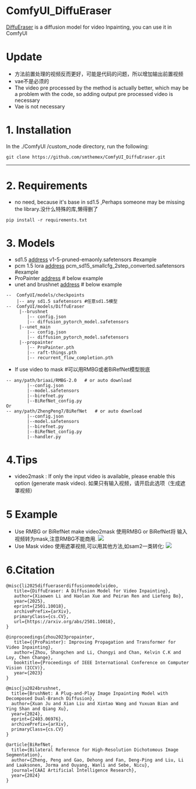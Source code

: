 # ComfyUI_DiffuEraser
[DiffuEraser](https://github.com/lixiaowen-xw/DiffuEraser) is  a diffusion model for video Inpainting, you can use it in ComfyUI

# Update
* 方法前置处理的视频反而更好，可能是代码的问题，所以增加输出前置视频
* vae不是必须的 
* The video pre processed by the method is actually better, which may be a problem with the code, so adding output pre processed video is necessary
* Vae is not necessary


# 1. Installation

In the ./ComfyUI /custom_node directory, run the following:   
```
git clone https://github.com/smthemex/ComfyUI_DiffuEraser.git
```
---

# 2. Requirements  
* no need, because it's base in sd1.5 ,Perhaps someone may be missing the library.没什么特殊的库,懒得删了
```
pip install -r requirements.txt
```
# 3. Models
* sd1.5 [address](https://modelscope.cn/models/AI-ModelScope/stable-diffusion-v1-5/files) v1-5-pruned-emaonly.safetensors #example
* pcm 1.5 lora [address](https://huggingface.co/wangfuyun/PCM_Weights/tree/main/sd15)   pcm_sd15_smallcfg_2step_converted.safetensors  #example
* ProPainter [address](https://github.com/sczhou/ProPainter/releases/tag/v0.1.0) # below example
* unet and brushnet [address](https://huggingface.co/lixiaowen/diffuEraser/tree/main)  # below example

```
--  ComfyUI/models/checkpoints
    |-- any sd1.5 safetensors #任意sd1.5模型
--  ComfyUI/models/DiffuEraser
     |--brushnet
        |-- config.json
        |-- diffusion_pytorch_model.safetensors
     |--unet_main
        |-- config.json
        |-- diffusion_pytorch_model.safetensors
     |--propainter
        |-- ProPainter.pth
        |-- raft-things.pth
        |-- recurrent_flow_completion.pth
```
* If use video to mask #可以用RMBG或者BiRefNet模型脱底
```
-- any/path/briaai/RMBG-2.0   # or auto download 
        |--config.json
        |--model.safetensors
        |--birefnet.py
        |--BiRefNet_config.py
Or
-- any/path/ZhengPeng7/BiRefNet   # or auto download 
        |--config.json
        |--model.safetensors
        |--birefnet.py
        |--BiRefNet_config.py
        |--handler.py
```

# 4.Tips
* video2mask : If only the input video is available, please enable this option (generate mask video). 如果只有输入视频，请开启此选项（生成遮罩视频）
  
# 5 Example
* Use RMBG or BiRefNet make video2mask 使用RMBG or BiRefNet将 输入视频转为mask,注意RMBG不能商用.
![](https://github.com/smthemex/ComfyUI_DiffuEraser/blob/main/example.png)
* Use Mask video 使用遮罩视频,可以用其他方法,如sam2一类转化: 
![](https://github.com/smthemex/ComfyUI_DiffuEraser/blob/main/exampleb.png)


# 6.Citation
```
@misc{li2025diffueraserdiffusionmodelvideo,
   title={DiffuEraser: A Diffusion Model for Video Inpainting}, 
   author={Xiaowen Li and Haolan Xue and Peiran Ren and Liefeng Bo},
   year={2025},
   eprint={2501.10018},
   archivePrefix={arXiv},
   primaryClass={cs.CV},
   url={https://arxiv.org/abs/2501.10018}, 
}
```
```
@inproceedings{zhou2023propainter,
   title={{ProPainter}: Improving Propagation and Transformer for Video Inpainting},
   author={Zhou, Shangchen and Li, Chongyi and Chan, Kelvin C.K and Loy, Chen Change},
   booktitle={Proceedings of IEEE International Conference on Computer Vision (ICCV)},
   year={2023}
}
```
```
@misc{ju2024brushnet,
  title={BrushNet: A Plug-and-Play Image Inpainting Model with Decomposed Dual-Branch Diffusion}, 
  author={Xuan Ju and Xian Liu and Xintao Wang and Yuxuan Bian and Ying Shan and Qiang Xu},
  year={2024},
  eprint={2403.06976},
  archivePrefix={arXiv},
  primaryClass={cs.CV}
}
```
```
@article{BiRefNet,
  title={Bilateral Reference for High-Resolution Dichotomous Image Segmentation},
  author={Zheng, Peng and Gao, Dehong and Fan, Deng-Ping and Liu, Li and Laaksonen, Jorma and Ouyang, Wanli and Sebe, Nicu},
  journal={CAAI Artificial Intelligence Research},
  year={2024}
}

```
